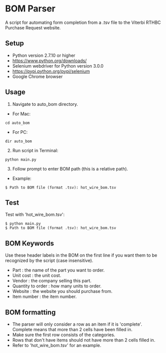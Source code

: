 BOM Parser
===============================================
A script for automating form completion from a .tsv file to the Viterbi RTHBC Purchase Request website.

Setup
-----------------------------------------------
* Python version 2.7.10 or higher
 * https://www.python.org/downloads/
* Selenium webdriver for Python version 3.0.0
 * https://pypi.python.org/pypi/selenium
* Google Chrome browser


Usage
-----------------------------------------------
1. Navigate to auto_bom directory.
 * For Mac:
 ```
 cd auto_bom
 ```
 * For PC:
 ```
 dir auto_bom
 ```
2. Run script in Terminal:
```
python main.py
```
3. Follow prompt to enter BOM path (this is a relative path).
 * Example:
 ```
 $ Path to BOM file (format .tsv): hot_wire_bom.tsv
 ```

Test
-----------------------------------------------
Test with 'hot_wire_bom.tsv':
```
$ python main.py
$ Path to BOM file (format .tsv): hot_wire_bom.tsv
```

BOM Keywords
-----------------------------------------------
Use these header labels in the BOM on the first line if you want them to be recognized by the script (case insensitive).

* Part : the name of the part you want to order.
* Unit cost : the unit cost.
* Vendor : the company selling this part.
* Quantity to order : how many units to order.
* Website : the website you should purchase from.
* Item number : the item number.

BOM formatting
-----------------------------------------------
* The parser will only consider a row as an item if it is 'complete'. Complete means that more than 2 cells have been filled in.
* Make sure the first row consists of the categories.
* Rows that don't have items should not have more than 2 cells filled in.
* Refer to 'hot_wire_bom.tsv' for an example.

